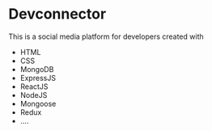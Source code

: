 # Devconnector

This is a social media platform for developers created with
* HTML
* CSS
* MongoDB
* ExpressJS
* ReactJS
* NodeJS
* Mongoose
* Redux
* ....

